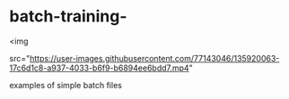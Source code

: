 # batch-training-

<img 

src="https://user-images.githubusercontent.com/77143046/135920063-17c6d1c8-a937-4033-b6f9-b6894ee6bdd7.mp4"

examples of simple batch files 

